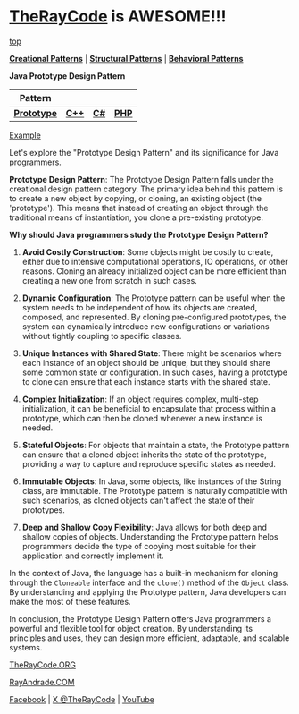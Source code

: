 # [TheRayCode](../../../README.md) is AWESOME!!!

[top](../README.md)

**[Creational Patterns](../README.md)** | **[Structural Patterns](../../Structural/README.md)** | **[Behavioral Patterns](../../Behavioral/README.md)**

**Java Prototype Design Pattern**

|Pattern|   |   |   |
|---|---|---|---|
|  [**Prototype**](README.md) | [**C++**](../../../CPP/Creational/Prototype/README.md) | [**C#**](../../../Csharp/Creational/Prototype/README.md) | [**PHP**](../../../PHP/Creational/Prototype/README.md) |

[Example](Show/README.md)

Let's explore the "Prototype Design Pattern" and its significance for Java programmers.

**Prototype Design Pattern**:
The Prototype Design Pattern falls under the creational design pattern category. The primary idea behind this pattern is to create a new object by copying, or cloning, an existing object (the 'prototype'). This means that instead of creating an object through the traditional means of instantiation, you clone a pre-existing prototype.

**Why should Java programmers study the Prototype Design Pattern?**

1. **Avoid Costly Construction**: Some objects might be costly to create, either due to intensive computational operations, IO operations, or other reasons. Cloning an already initialized object can be more efficient than creating a new one from scratch in such cases.

2. **Dynamic Configuration**: The Prototype pattern can be useful when the system needs to be independent of how its objects are created, composed, and represented. By cloning pre-configured prototypes, the system can dynamically introduce new configurations or variations without tightly coupling to specific classes.

3. **Unique Instances with Shared State**: There might be scenarios where each instance of an object should be unique, but they should share some common state or configuration. In such cases, having a prototype to clone can ensure that each instance starts with the shared state.

4. **Complex Initialization**: If an object requires complex, multi-step initialization, it can be beneficial to encapsulate that process within a prototype, which can then be cloned whenever a new instance is needed.

5. **Stateful Objects**: For objects that maintain a state, the Prototype pattern can ensure that a cloned object inherits the state of the prototype, providing a way to capture and reproduce specific states as needed.

6. **Immutable Objects**: In Java, some objects, like instances of the String class, are immutable. The Prototype pattern is naturally compatible with such scenarios, as cloned objects can't affect the state of their prototypes.

7. **Deep and Shallow Copy Flexibility**: Java allows for both deep and shallow copies of objects. Understanding the Prototype pattern helps programmers decide the type of copying most suitable for their application and correctly implement it.

In the context of Java, the language has a built-in mechanism for cloning through the `Cloneable` interface and the `clone()` method of the `Object` class. By understanding and applying the Prototype pattern, Java developers can make the most of these features.

In conclusion, the Prototype Design Pattern offers Java programmers a powerful and flexible tool for object creation. By understanding its principles and uses, they can design more efficient, adaptable, and scalable systems.

[TheRayCode.ORG](https://www.TheRayCode.org)  

[RayAndrade.COM](https://www.RayAndrade.com)

[Facebook](https://www.facebook.com/TheRayCode/) | [X @TheRayCode](https://www.x.com/TheRayCode/) | [YouTube](https://www.youtube.com/TheRayCode/)
